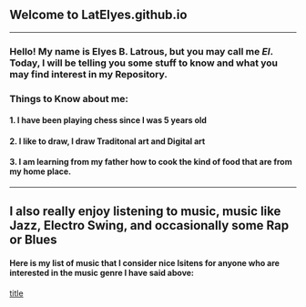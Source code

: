 ## **Welcome to LatElyes.github.io**
---
### Hello! My name is Elyes B. Latrous, but you may call me *El*. Today, I will be telling you some stuff to know and what you may find interest in my Repository.

### Things to Know about me:
#### 1. I have been playing chess since I was 5 years old
#### 2. I like to draw, I draw Traditonal art and Digital art
#### 3. I am learning from my father how to cook the kind of food that are from my home place.
---

## I also really enjoy listening to music, music like **Jazz**, **Electro Swing**, and occasionally some **Rap** or **Blues**
#### Here is my list of music that I consider nice lsitens for anyone who are interested in the music genre I have said above:

[title](https://www.youtube.com/watch?v=aVmcMKSbY6M)
